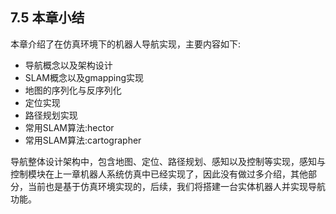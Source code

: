 ## 7.5 本章小结

本章介绍了在仿真环境下的机器人导航实现，主要内容如下:

* 导航概念以及架构设计
* SLAM概念以及gmapping实现
* 地图的序列化与反序列化
* 定位实现
* 路径规划实现
* 常用SLAM算法:hector
* 常用SLAM算法:cartographer

导航整体设计架构中，包含地图、定位、路径规划、感知以及控制等实现，感知与控制模块在上一章机器人系统仿真中已经实现了，因此没有做过多介绍，其他部分，当前也是基于仿真环境实现的，后续，我们将搭建一台实体机器人并实现导航功能。

